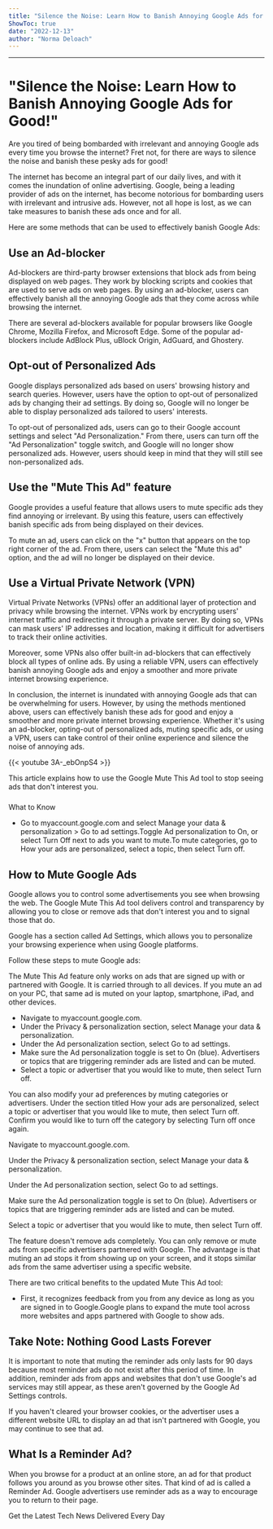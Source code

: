 ```yaml
---
title: "Silence the Noise: Learn How to Banish Annoying Google Ads for Good!"
ShowToc: true 
date: "2022-12-13"
author: "Norma Deloach"
---
```

*****
# "Silence the Noise: Learn How to Banish Annoying Google Ads for Good!"

Are you tired of being bombarded with irrelevant and annoying Google ads every time you browse the internet? Fret not, for there are ways to silence the noise and banish these pesky ads for good!

The internet has become an integral part of our daily lives, and with it comes the inundation of online advertising. Google, being a leading provider of ads on the internet, has become notorious for bombarding users with irrelevant and intrusive ads. However, not all hope is lost, as we can take measures to banish these ads once and for all.

Here are some methods that can be used to effectively banish Google Ads:

## Use an Ad-blocker

Ad-blockers are third-party browser extensions that block ads from being displayed on web pages. They work by blocking scripts and cookies that are used to serve ads on web pages. By using an ad-blocker, users can effectively banish all the annoying Google ads that they come across while browsing the internet.

There are several ad-blockers available for popular browsers like Google Chrome, Mozilla Firefox, and Microsoft Edge. Some of the popular ad-blockers include AdBlock Plus, uBlock Origin, AdGuard, and Ghostery.

## Opt-out of Personalized Ads

Google displays personalized ads based on users' browsing history and search queries. However, users have the option to opt-out of personalized ads by changing their ad settings. By doing so, Google will no longer be able to display personalized ads tailored to users' interests.

To opt-out of personalized ads, users can go to their Google account settings and select "Ad Personalization." From there, users can turn off the "Ad Personalization" toggle switch, and Google will no longer show personalized ads. However, users should keep in mind that they will still see non-personalized ads.

## Use the "Mute This Ad" feature

Google provides a useful feature that allows users to mute specific ads they find annoying or irrelevant. By using this feature, users can effectively banish specific ads from being displayed on their devices.

To mute an ad, users can click on the "x" button that appears on the top right corner of the ad. From there, users can select the "Mute this ad" option, and the ad will no longer be displayed on their device.

## Use a Virtual Private Network (VPN)

Virtual Private Networks (VPNs) offer an additional layer of protection and privacy while browsing the internet. VPNs work by encrypting users' internet traffic and redirecting it through a private server. By doing so, VPNs can mask users' IP addresses and location, making it difficult for advertisers to track their online activities.

Moreover, some VPNs also offer built-in ad-blockers that can effectively block all types of online ads. By using a reliable VPN, users can effectively banish annoying Google ads and enjoy a smoother and more private internet browsing experience.

In conclusion, the internet is inundated with annoying Google ads that can be overwhelming for users. However, by using the methods mentioned above, users can effectively banish these ads for good and enjoy a smoother and more private internet browsing experience. Whether it's using an ad-blocker, opting-out of personalized ads, muting specific ads, or using a VPN, users can take control of their online experience and silence the noise of annoying ads.

{{< youtube 3A-_ebOnpS4 >}} 




This article explains how to use the Google Mute This Ad tool to stop seeing ads that don't interest you.

 
### 
What to Know
 
- Go to myaccount.google.com and select Manage your data & personalization > Go to ad settings.Toggle Ad personalization to On, or select Turn Off next to ads you want to mute.To mute categories, go to How your ads are personalized, select a topic, then select Turn off.

 
##   How to Mute Google Ads  
 

Google allows you to control some advertisements you see when browsing the web. The Google Mute This Ad tool delivers control and transparency by allowing you to close or remove ads that don't interest you and to signal those that do.

 

Google has a section called Ad Settings, which allows you to personalize your browsing experience when using Google platforms.

 

Follow these steps to mute Google ads:

 
The Mute This Ad feature only works on ads that are signed up with or partnered with Google. It is carried through to all devices. If you mute an ad on your PC, that same ad is muted on your laptop, smartphone, iPad, and other devices.
 
- Navigate to myaccount.google.com.
 - Under the Privacy & personalization section, select Manage your data & personalization.
 - Under the Ad personalization section, select Go to ad settings.
 - Make sure the Ad personalization toggle is set to On (blue). Advertisers or topics that are triggering reminder ads are listed and can be muted.
 - Select a topic or advertiser that you would like to mute, then select Turn off.

 

You can also modify your ad preferences by muting categories or advertisers. Under the section titled How your ads are personalized, select a topic or advertiser that you would like to mute, then select Turn off. Confirm you would like to turn off the category by selecting Turn off once again.

 

Navigate to myaccount.google.com.

 

Under the Privacy & personalization section, select Manage your data & personalization.

 

Under the Ad personalization section, select Go to ad settings.

 

Make sure the Ad personalization toggle is set to On (blue). Advertisers or topics that are triggering reminder ads are listed and can be muted.

 

Select a topic or advertiser that you would like to mute, then select Turn off.

 

The feature doesn't remove ads completely. You can only remove or mute ads from specific advertisers partnered with Google. The advantage is that muting an ad stops it from showing up on your screen, and it stops similar ads from the same advertiser using a specific website.

 

There are two critical benefits to the updated Mute This Ad tool: 

 
- First, it recognizes feedback from you from any device as long as you are signed in to Google.Google plans to expand the mute tool across more websites and apps partnered with Google to show ads.

 
##   Take Note: Nothing Good Lasts Forever  
 

It is important to note that muting the reminder ads only lasts for 90 days because most reminder ads do not exist after this period of time. In addition, reminder ads from apps and websites that don't use Google's ad services may still appear, as these aren't governed by the Google Ad Settings controls.

 

If you haven't cleared your browser cookies, or the advertiser uses a different website URL to display an ad that isn't partnered with Google, you may continue to see that ad.

 
##   What Is a Reminder Ad?  
 

When you browse for a product at an online store, an ad for that product follows you around as you browse other sites. That kind of ad is called a Reminder Ad. Google advertisers use reminder ads as a way to encourage you to return to their page.

 

Get the Latest Tech News Delivered Every Day




